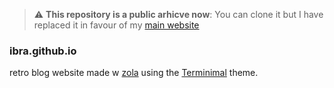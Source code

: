 > :warning: **This repository is a public arhicve now**: You can clone it but I have replaced it in favour of my [main website](https://github.com/ibra/ibra.github.io)

### ibra.github.io
retro blog website made w [zola](https://github.com/getzola/zola) using the [Terminimal](https://github.com/pawroman/zola-theme-terminimal) theme.
